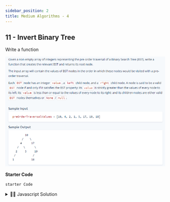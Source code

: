 ```yaml
---
sidebar_position: 2
title: Medium Algorithms - 4
---
```





## 11 -  Invert Binary Tree

Write a function

![](../../static/img/2022-05-06-15-44-28.png)


**Starter Code**

```js
starter Code

```

<details>
<summary>
 👨‍🔬 Javascript Solution
</summary>

<div>

![](../../static/img/2022-06-12-02-17-29.png)


<iframe width="380" height="420" src="https://www.youtube.com/embed/9kDaGmTZhVI" title="YouTube video player" frameborder="0" allow="accelerometer; autoplay; clipboard-write; encrypted-media; gyroscope; picture-in-picture" allowfullscreen="true"></iframe>

```javascript
Solution Code
}

```
</div>
</details>

